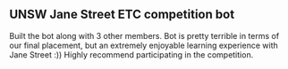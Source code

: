## UNSW Jane Street ETC competition bot
Built the bot along with 3 other members. Bot is pretty terrible in terms of our final placement, but an extremely enjoyable learning experience with Jane Street :)) Highly recommend participating in the competition.
